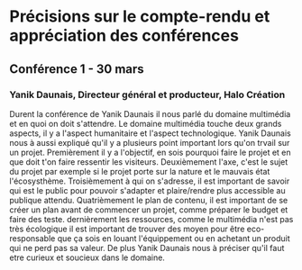 # Précisions sur le compte-rendu et appréciation des conférences

## Conférence 1 - 30 mars

### Yanik Daunais, Directeur général et producteur, Halo Création

Durent la conférence de Yanik Daunais il nous parlé du domaine multimédia et en quoi on doit s'attendre. Le domaine multimédia touche deux grands aspects, il y a l'aspect humanitaire et l'aspect technologique. Yanik Daunais nous à aussi expliqué qu'il y a plusieurs point important lors qu'on trvail sur un projet. Premièrement il y a l'objectif, en sois pourquoi faire le projet et en que doit t'on faire ressentir les visiteurs. Deuxièmement l'axe, c'est le sujet du projet par exemple si le projet porte sur la nature et le mauvais état l'écosysthème. Troisièmement à qui on s'adresse, il est important de savoir qui est le public pour pouvoir s'adapter et plaire/rendre plus accessible au publique attendu. Quatrièmement le plan de contenu, il est important de se créer un plan avant de commencer un projet, comme préparer le budget et faire des teste. dernièrement les ressources, comme le multimédia n'est pas très écologique il est important de trouver des moyen pour être eco-responsable que ça sois en louant l'équippement ou en achetant un produit qui ne perd pas sa valeur. De plus Yanik Daunais nous à préciser qu'il faut etre curieux et soucieux dans le domaine. 

